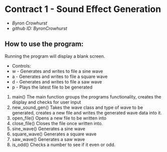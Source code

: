 # Contract 1 \- Sound Effect Generation
* _Byron Crowhurst_
* _github ID: ByronCrowhurst_

## How to use the program:
Running the program will display a blank screen.
* Controls:
* w \- Generates and writes to file a sine wave
* a \- Generates and writes to file a square wave
* d \- Generates and writes to file a saw wave
* p \- Plays the latest file to be generated

1. main\(\)
The main function groups the programs functionality, creates the display and checks for user input
2. new_sound_gen\(\)
Takes the wave class and type of wave to be generated, creates a new file and writes the generated wave data into it.
3. open_file\(\)
Opens a new file to be written into
4. close_file\(\)
Closes the file once written into.
5. sine_wave\(\)
Generates a sine wave
6. square_wave\(\)
Generates a square wave
7. saw_wave\(\)
Generates a saw wave
8. is_odd\(\)
Checks a number to see if it even or odd.